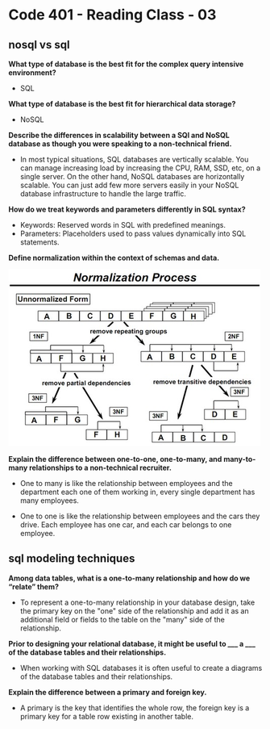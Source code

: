 # Code 401 - Reading Class - 03

## nosql vs sql

**What type of database is the best fit for the complex query intensive environment?**

- SQL

**What type of database is the best fit for hierarchical data storage?**

- NoSQL

**Describe the differences in scalability between a SQl and NoSQL database as though you were speaking to a non-technical friend.**

- In most typical situations, SQL databases are vertically scalable. You can manage increasing load by increasing the CPU, RAM, SSD, etc, on a single server. On the other hand, NoSQL databases are horizontally scalable. You can just add few more servers easily in your NoSQL database infrastructure to handle the large traffic.

**How do we treat keywords and parameters differently in SQL syntax?**

- Keywords: Reserved words in SQL with predefined meanings.
- Parameters: Placeholders used to pass values dynamically into SQL statements.

**Define normalization within the context of schemas and data.**

![Alt text](../images/normalization.png)

**Explain the difference between one-to-one, one-to-many, and many-to-many relationships to a non-technical recruiter.**

- One to many is like the relationship between employees and the department each one of them working in, every single department has many employees.

- One to one is like the relationship between employees and the cars they drive. Each employee has one car, and each car belongs to one employee.

## sql modeling techniques

**Among data tables, what is a one-to-many relationship and how do we “relate” them?**

- To represent a one-to-many relationship in your database design, take the primary key on the "one" side of the relationship and add it as an additional field or fields to the table on the "many" side of the relationship.

**Prior to designing your relational database, it might be useful to ___ a ___ of the database tables and their relationships.**

- When working with SQL databases it is often useful to create a diagrams of the database tables and their relationships.

**Explain the difference between a primary and foreign key.**

- A primary is the key that identifies the whole row, the foreign key is a primary key for a table row existing in another table.
